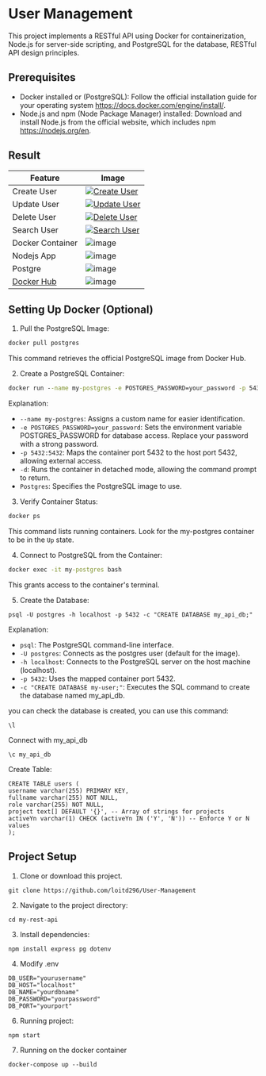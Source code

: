 # User Management
This project implements a RESTful API using Docker for containerization, Node.js for server-side scripting, and PostgreSQL for the database, RESTful API design principles.

## Prerequisites

- Docker installed or (PostgreSQL): Follow the official installation guide for your operating system https://docs.docker.com/engine/install/.
- Node.js and npm (Node Package Manager) installed: Download and install Node.js from the official website, which includes npm https://nodejs.org/en.

## Result
| Feature | Image |
|---------|-------|
| Create User | [![Create User](https://github.com/loitd296/User-Management/assets/97017479/f2fe3f4d-322c-4fb6-bd64-ac06395c3deb)](#) |
| Update User | [![Update User](https://github.com/loitd296/User-Management/assets/97017479/30181ea3-86e4-4c71-9d41-0a5c6bf9d87e)](#) |
| Delete User | [![Delete User](https://github.com/loitd296/User-Management/assets/97017479/e7c9bf2c-aafe-4857-ac07-14551c07a1ab)](#) |
| Search User | [![Search User](https://github.com/loitd296/User-Management/assets/97017479/46821bf0-c9e1-4b30-b36a-e95a195fe49d)](#) |
| Docker Container | ![image](https://github.com/loitd296/User-Management/assets/97017479/4d945723-6d17-4290-a4d6-129a4ab73a20) |
| Nodejs App | ![image](https://github.com/loitd296/User-Management/assets/97017479/42df3967-63aa-48fe-9d8f-9f637a86fa48) |
| Postgre | ![image](https://github.com/loitd296/User-Management/assets/97017479/af598c71-6150-4c22-b88e-8d9cde0b60da) |
| [Docker Hub](https://hub.docker.com/layers/loitdgcc200345834/user-management-app/1.0/images/sha256:c7c76a15d639f5d72252199b6e58cc7e03addffa3f049c8cba20f7f5bcc4bb37?uuid=08314D9A-19D8-4C50-98A9-D80C9C0A9AD0) | ![image](https://github.com/loitd296/User-Management/assets/97017479/c8a9c551-6305-48e0-add7-23ef51b841e6) |




## Setting Up Docker (Optional)

1. Pull the PostgreSQL Image:
``` cmd
docker pull postgres
```
This command retrieves the official PostgreSQL image from Docker Hub.

2. Create a PostgreSQL Container:
``` cmd
docker run --name my-postgres -e POSTGRES_PASSWORD=your_password -p 5432:5432 -d postgres
```
Explanation:
- `--name my-postgres`: Assigns a custom name for easier identification.
- `-e POSTGRES_PASSWORD=your_password`: Sets the environment variable POSTGRES_PASSWORD for database access. Replace your password with a strong password.
- `-p 5432:5432`: Maps the container port 5432 to the host port 5432, allowing external access.
- `-d`: Runs the container in detached mode, allowing the command prompt to return.
- `Postgres`: Specifies the PostgreSQL image to use.

3. Verify Container Status:
``` cmd
docker ps
```
This command lists running containers. Look for the my-postgres container to be in the `Up` state.

4. Connect to PostgreSQL from the Container:

``` cmd
docker exec -it my-postgres bash
```
This grants access to the container's terminal.

5. Create the Database:
```
psql -U postgres -h localhost -p 5432 -c "CREATE DATABASE my_api_db;"
```
Explanation:

- `psql`: The PostgreSQL command-line interface.
- `-U postgres`: Connects as the postgres user (default for the image).
- `-h localhost`: Connects to the PostgreSQL server on the host machine (localhost).
- `-p 5432`: Uses the mapped container port 5432.
- `-c "CREATE DATABASE my-user;"`: Executes the SQL command to create the database named my_api_db.


you can check the database is created, you can use this command:

```docker
\l
```

Connect with my_api_db

```docker
\c my_api_db
```

Create Table:

```docker
CREATE TABLE users (
username varchar(255) PRIMARY KEY,
fullname varchar(255) NOT NULL,
role varchar(255) NOT NULL,
project text[] DEFAULT '{}', -- Array of strings for projects
activeYn varchar(1) CHECK (activeYn IN ('Y', 'N')) -- Enforce Y or N values
);
```

## Project Setup

1. Clone or download this project.
```
git clone https://github.com/loitd296/User-Management
```
2. Navigate to the project directory:
```
cd my-rest-api
```
3. Install dependencies:
```
npm install express pg dotenv
```
4. Modify .env
```
DB_USER="yourusername"
DB_HOST="localhost"
DB_NAME="yourdbname"
DB_PASSWORD="yourpassword"
DB_PORT="yourport"
```
6. Running project:
```
npm start
```
7. Running on the docker container
```
docker-compose up --build
```






